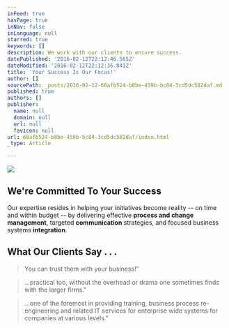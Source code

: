 ```yaml
---
inFeed: true
hasPage: true
inNav: false
inLanguage: null
starred: true
keywords: []
description: We work with our clients to ensure success.
datePublished: '2016-02-12T22:12:46.565Z'
dateModified: '2016-02-12T22:12:36.843Z'
title: 'Your Success Is Our Focus!'
author: []
sourcePath: _posts/2016-02-12-68afb524-b8be-459b-bc84-3cd5dc582daf.md
published: true
authors: []
publisher:
  name: null
  domain: null
  url: null
  favicon: null
url: 68afb524-b8be-459b-bc84-3cd5dc582daf/index.html
_type: Article

---
```

![](https://the-grid-user-content.s3-us-west-2.amazonaws.com/60fdffa6-5b95-4c3b-b21b-ac14a218ab47.jpg)

## We're Committed To Your Success

Our expertise resides in helping your initiatives become reality -- on time and within budget -- by delivering effective **process and change management**, targeted **communication** strategies, and focused business systems **integration**.

## What Our Clients Say . . .

> You can trust them with your business!" 

> ...practical too, without the overhead or drama one sometimes finds with the larger firms."

> ...one of the foremost in providing training, business process re-engineering and related IT services for enterprise wide systems for companies at various levels."
